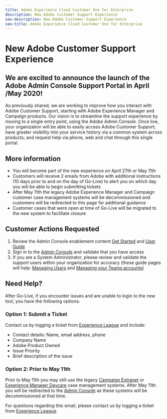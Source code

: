 ```yaml
---
title: Adobe Experience Cloud Customer One for Enterprise
description: New Adobe Customer Support Experience
seo-description: New Adobe Customer Support Experience
seo-title: Adobe Experience Cloud Customer One for Enterprise
---
```


# New Adobe Customer Support Experience

## We are excited to announce the launch of the Adobe Admin Console Support Portal in April /May 2020!  

As previously shared, we are working to improve how you interact with Adobe Customer Support, starting with Adobe Experience Manager and Campaign products. Our vision is to streamline the support experience by moving to a single entry point, using the Adobe Admin Console. Once live, your organization will be able to easily access Adobe Customer Support; have greater visibility into your service history via a common system across products; and request help via phone, web and chat through this single portal.

## More information

* You will become part of the new experience on April 27th or May 11th
* Customers will receive 2 emails from Adobe with additional instructions (10 days prior to and on the day of Go-Live) to alert you on which day you will be able to begin submitting tickets
* After May 11th the legacy Adobe Experience Manager and Campaign customer case management systems will be decommissioned and customers will be redirected to this page for additional guidance
* Customer cases that were open at time of Go-Live will be migrated to the new system to facilitate closure

## Customer Actions Requested

1. Review the Admin Console enablement content [Get Started](https://helpx.adobe.com/enterprise/get-started.html) and [User Guide](https://helpx.adobe.com/enterprise/managing/user-guide.html)
1. Sign in to the [Admin Console](https://adminconsole.adobe.com/) and validate that you have access
1. If you are a System Administrator, please review and validate the support users within your organization for accuracy (these guide pages will help: [Managing Users](https://helpx.adobe.com/enterprise/using/users.html) and [Managing your Teams accounts](https://helpx.adobe.com/enterprise/using/accounts.html))

## Need Help?

After Go-Live, if you encounter issues and are unable to login to the new tool, you have the following  options:

### Option 1: Submit a Ticket

Contact us by logging a ticket from [Experience League](https://experienceleague.adobe.com/?support-solution=General#support) and include:

* Contact details: Name, email address, phone
* Company Name
* Adobe Product Owned
* Issue Priority
* Brief description of the issue

### Option 2: Prior to May 11th

Prior to May 11th you may still use the legacy [Campaign Extranet](https://support.neolane.net/webApp/extranetLogin) or [Experience Manager Daycare](https://daycare.day.com/home.html) case management systems.  After May 11th you will be redirected to the [Admin Console](https://adminconsole.adobe.com/) as these systems will be decommissioned at that time.


For questions regarding this email, please contact us by logging a ticket from [Experience League](https://experienceleague.adobe.com/?support-solution=General#support).
